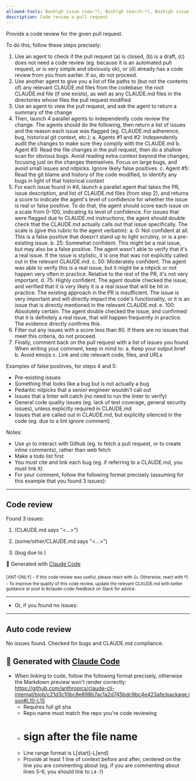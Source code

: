 ```yaml
---
allowed-tools: Bash(gh issue view:*), Bash(gh search:*), Bash(gh issue list:*), Bash(gh pr comment:*), Bash(gh pr diff:*), Bash(gh pr view:*), Bash(gh pr review:*), Bash(gh pr list:*)
description: Code review a pull request
---
```


Provide a code review for the given pull request.

To do this, follow these steps precisely:

1. Use an agent to check if the pull request (a) is closed, (b) is a draft, (c) does not need a code review (eg. because it is an automated pull request, or is very simple and obviously ok), or (d) already has a code review from you from earlier. If so, do not proceed.
2. Use another agent to give you a list of file paths to (but not the contents of) any relevant CLAUDE.md files from the codebase: the root CLAUDE.md file (if one exists), as well as any CLAUDE.md files in the directories whose files the pull request modified
3. Use an agent to view the pull request, and ask the agent to return a summary of the change
4. Then, launch 4 parallel agents to independently code review the change. The agents should do the following, then return a list of issues and the reason each issue was flagged (eg. CLAUDE.md adherence, bug, historical git context, etc.):
   a. Agents #1 and #2: Independently audit the changes to make sure they compily with the CLAUDE.md
   b. Agent #3: Read the file changes in the pull request, then do a shallow scan for obvious bugs. Avoid reading extra context beyond the changes, focusing just on the changes themselves. Focus on large bugs, and avoid small issues and nitpicks. Ignore likely false positives.
   c. Agent #5: Read the git blame and history of the code modified, to identify any bugs in light of that historical context
5. For each issue found in #4, launch a parallel agent that takes the PR, issue description, and list of CLAUDE.md files (from step 2), and returns a score to indicate the agent's level of confidence for whether the issue is real or false positive. To do that, the agent should score each issue on a scale from 0-100, indicating its level of confidence. For issues that were flagged due to CLAUDE.md instructions, the agent should double check that the CLAUDE.md actually calls out that issue specifically. The scale is (give this rubric to the agent verbatim):
   a. 0: Not confident at all. This is a false positive that doesn't stand up to light scrutiny, or is a pre-existing issue.
   b. 25: Somewhat confident. This might be a real issue, but may also be a false positive. The agent wasn't able to verify that it's a real issue. If the issue is stylistic, it is one that was not explicitly called out in the relevant CLAUDE.md.
   c. 50: Moderately confident. The agent was able to verify this is a real issue, but it might be a nitpick or not happen very often in practice. Relative to the rest of the PR, it's not very important.
   d. 75: Highly confident. The agent double checked the issue, and verified that it is very likely it is a real issue that will be hit in practice. The existing approach in the PR is insufficient. The issue is very important and will directly impact the code's functionality, or it is an issue that is directly mentioned in the relevant CLAUDE.md.
   e. 100: Absolutely certain. The agent double checked the issue, and confirmed that it is definitely a real issue, that will happen frequently in practice. The evidence directly confirms this.
6. Filter out any issues with a score less than 80. If there are no issues that meet this criteria, do not proceed.
7. Finally, comment back on the pull request with a list of issues you found. When writing your comment, keep in mind to:
   a. Keep your output brief
   b. Avoid emojis
   c. Link and cite relevant code, files, and URLs

Examples of false positives, for steps 4 and 5:

- Pre-existing issues
- Something that looks like a bug but is not actually a bug
- Pedantic nitpicks that a senior engineer wouldn't call out
- Issues that a linter will catch (no need to run the linter to verify)
- General code quality issues (eg. lack of test coverage, general security issues), unless explicitly required in CLAUDE.md
- Issues that are called out in CLAUDE.md, but explicitly silenced in the code (eg. due to a lint ignore comment)

Notes:

- Use `gh` to interact with Github (eg. to fetch a pull request, or to create inline comments), rather than web fetch
- Make a todo list first
- You must cite and link each bug (eg. if referring to a CLAUDE.md, you must link it)
- For your comment, follow the following format precisely (assuming for this example that you found 3 issues):

---

## Code review

Found 3 issues:

1. <brief description of bug> (CLAUDE.md says "<...>")

<link to file and line with full sha1 + line range for context, eg. https://github.com/anthropics/claude-code/blob/1d54823877c4de72b2316a64032a54afc404e619/README.md#L13-L17>

2. <brief description of bug> (some/other/CLAUDE.md says "<...>")

<link to file and line with full sha1 + line range for context>

3. <brief description of bug> (bug due to <file and code snippet>)

<link to file and line with full sha1 + line range for context>

🤖 Generated with [Claude Code](https://claude.ai/code)

<sub>[ANT-ONLY]</sub>
<sub>- If this code review was useful, please react with 👍. Otherwise, react with 👎.</sub>
<sub>- To improve the quality of this code review, update the relevant CLAUDE.md with better guidance or post in #claude-code-feedback on Slack for advice.</sub>

---

- Or, if you found no issues:

---

## Auto code review

No issues found. Checked for bugs and CLAUDE.md compliance.

## 🤖 Generated with [Claude Code](https://claude.ai/code)

- When linking to code, follow the following format precisely, otherwise the Markdown preview won't render correctly: https://github.com/anthropics/claude-cli-internal/blob/c21d3c10bc8e898b7ac1a2d745bdc9bc4e423afe/package.json#L10-L15
  - Requires full git sha
  - Repo name must match the repo you're code reviewing
  - # sign after the file name
  - Line range format is L[start]-L[end]
  - Provide at least 1 line of context before and after, centered on the line you are commenting about (eg. if you are commenting about lines 5-6, you should link to `L4-7`)
